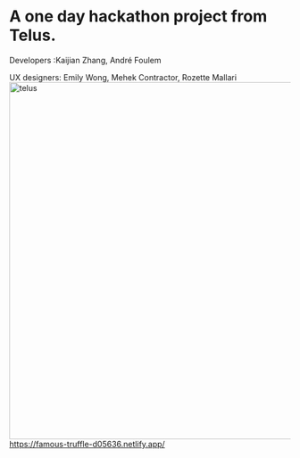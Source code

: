 # A one day hackathon project from Telus.
Developers :Kaijian Zhang, André Foulem

UX designers: Emily Wong, Mehek Contractor, Rozette Mallari
<img width="640" alt="telus" src="https://user-images.githubusercontent.com/32262412/196790616-ec3609ca-f2c1-4a1c-86ec-34daec2cebae.png">
https://famous-truffle-d05636.netlify.app/
